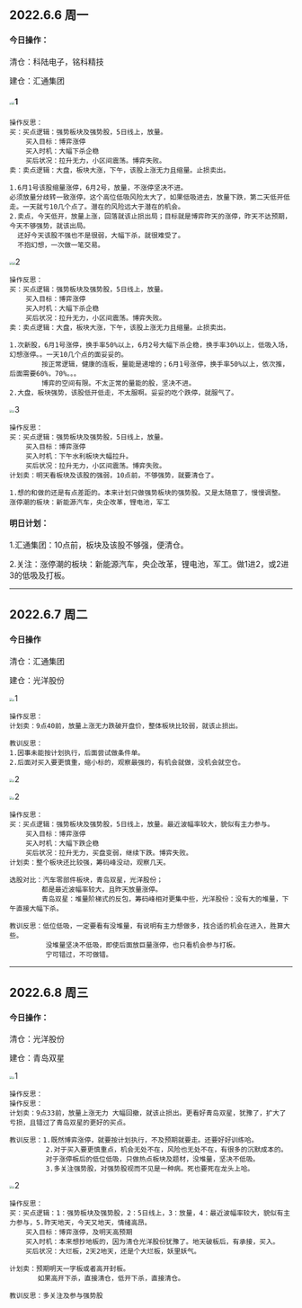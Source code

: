 ## 2022.6.6 周一

#### 今日操作：

清仓：科陆电子，铭科精技

建仓：汇通集团

#### <img src="C:\Users\licho\Desktop\sixpence-stockOffer\股票实盘日志\炒股实操记录及复盘\2022.6.6-img\14.jpg" style="zoom: 25%;" /><img src="C:\Users\licho\Desktop\sixpence-stockOffer\股票实盘日志\炒股实操记录及复盘\2022.6.6-img\15.jpg" style="zoom: 33%;" />1

```
操作反思：
买：买点逻辑：强势板块及强势股，5日线上，放量。
    买入目标：博弈涨停
    买入时机：大幅下杀企稳
    买后状况：拉升无力，小区间震荡。博弈失败。
卖：卖点逻辑：大盘，板块大涨，下午，该股上涨无力且缩量。止损卖出。

1.6月1号该股缩量涨停，6月2号，放量，不涨停坚决不进。
必须放量分歧转一致涨停，这个高位低吸风险太大了，如果低吸进去，放量下跌，第二天低开低走。一天就亏10几个点了。潜在的风险远大于潜在的机会。
2.卖点，今天低开，放量上涨，回落就该止损出局；目标就是博弈昨天的涨停，昨天不达预期，今天不够强势，就该出局。
  还好今天该股不强也不是很弱，大幅下杀，就很难受了。
  不抱幻想，一次做一笔交易。
```

<img src="C:\Users\licho\Desktop\sixpence-stockOffer\股票实盘日志\炒股实操记录及复盘\2022.6.6-img\12.jpg" style="zoom:33%;" /><img src="C:\Users\licho\Desktop\sixpence-stockOffer\股票实盘日志\炒股实操记录及复盘\2022.6.6-img\18.jpg" style="zoom:33%;" />2

```
操作反思：
买：买点逻辑：强势板块及强势股，5日线上，放量。
    买入目标：博弈涨停
    买入时机：大幅下杀企稳
    买后状况：拉升无力，小区间震荡。博弈失败。
卖：卖点逻辑：大盘，板块大涨，下午，该股上涨无力且缩量。止损卖出。

1.次新股，6月1号涨停，换手率50%以上，6月2号大幅下杀企稳，换手率30%以上，低吸入场，幻想涨停。。一天10几个点的面妥妥的。
		按正常逻辑，健康的连板，量能是递增的；6月1号涨停，换手率50%以上，依次推，后面需要60%，70%。。。
		博弈的空间有限。不太正常的量能的股，坚决不进。
2.大盘，板块强势，该股低开低走，不太服啊。妥妥的吃个跌停，就服气了。

```

<img src="C:\Users\licho\Desktop\sixpence-stockOffer\股票实盘日志\炒股实操记录及复盘\2022.6.6-img\17.jpg" style="zoom:33%;" /><img src="C:\Users\licho\Desktop\sixpence-stockOffer\股票实盘日志\炒股实操记录及复盘\2022.6.6-img\16.jpg" style="zoom: 25%;" />3

```
操作反思：
买：买点逻辑：强势板块及强势股，5日线上，放量。
    买入目标：博弈涨停
    买入时机：下午水利板块大幅拉升。
    买后状况：拉升无力，小区间震荡。博弈失败。
计划卖：明天看板块及该股的强弱，10点前，不够强势，就要清仓了。

1.想的和做的还是有点差距的。本来计划只做强势板块的强势股。又是太随意了，慢慢调整。
涨停潮的板块：新能源汽车，央企改革，锂电池，军工
```

#### 明日计划：

1.汇通集团：10点前，板块及该股不够强，便清仓。

2.关注：涨停潮的板块：新能源汽车，央企改革，锂电池，军工。做1进2，或2进3的低吸及打板。

------

## 2022.6.7 周二

#### 今日操作

清仓：汇通集团

建仓：光洋股份

<img src="C:\Users\licho\Desktop\sixpence-stockOffer\股票实盘日志\炒股实操记录及复盘\2022.6.6-img\26.jpg" style="zoom:33%;" /><img src="C:\Users\licho\Desktop\sixpence-stockOffer\股票实盘日志\炒股实操记录及复盘\2022.6.6-img\23.jpg" style="zoom: 25%;" />1

```
操作反思：
计划卖：9点40前，放量上涨无力跌破开盘价，整体板块比较弱，就该止损出。

教训反思：
1.因事未能按计划执行，后面尝试做条件单。
2.后面对买入要更慎重，缩小标的，观察最强的，有机会就做，没机会就空仓。
```

<img src="C:\Users\licho\Desktop\sixpence-stockOffer\股票实盘日志\炒股实操记录及复盘\2022.6.6-img\22.jpg" style="zoom:33%;" /><img src="C:\Users\licho\Desktop\sixpence-stockOffer\股票实盘日志\炒股实操记录及复盘\2022.6.6-img\21.jpg" style="zoom:25%;" />2

<img src="C:\Users\licho\Desktop\sixpence-stockOffer\股票实盘日志\炒股实操记录及复盘\2022.6.6-img\24.jpg" style="zoom:33%;" /><img src="C:\Users\licho\Desktop\sixpence-stockOffer\股票实盘日志\炒股实操记录及复盘\2022.6.6-img\25.jpg" style="zoom:25%;" />2

```
操作反思：
买：买点逻辑：强势板块及强势股，5日线上，放量。最近波幅率较大，貌似有主力参与。
    买入目标：博弈涨停
    买入时机：大幅下跌企稳
    买后状况：拉升无力，买盘变弱，继续下跌。博弈失败。
计划卖：整个板块还比较强，筹码峰没动，观察几天。

选股对比：汽车零部件板块，青岛双星，光洋股份；
		都是最近波幅率较大，且昨天放量涨停。
		青岛双星：堆量阶梯式的反包，筹码峰相对更集中些，光洋股份：没有大的堆量，下午直接大幅下杀。
		
教训反思：低位低吸，一定要看有没堆量，有说明有主力想做多，找合适的机会在进入，胜算大些。
         没堆量坚决不低吸，即使后面放巨量涨停，也只看机会参与打板。
         宁可错过，不可做错。

```

------

## 2022.6.8 周三

#### 今日操作：

清仓：光洋股份

建仓：青岛双星

<img src="C:\Users\licho\Desktop\sixpence-stockOffer\股票实盘日志\炒股实操记录及复盘\2022.6.6-img\31.jpg" style="zoom:33%;" /><img src="C:\Users\licho\Desktop\sixpence-stockOffer\股票实盘日志\炒股实操记录及复盘\2022.6.6-img\32.jpg" style="zoom:25%;" />1

```
操作反思：
操作反思：
计划卖：9点33前，放量上涨无力 大幅回撤，就该止损出。更看好青岛双星，犹豫了，扩大了亏损，且错过了青岛双星的更好的买点。
		
教训反思：1.既然博弈涨停，就要按计划执行，不及预期就要走。还要好好训练哈。
         2.对于买入要更慎重点，机会无处不在，风险也无处不在，有很多的沉默成本的。
         对于涨停板后的低位低吸，只做热点板块及题材，没堆量，坚决不低吸。
         3.多关注强势股，对强势股视而不见是一种病。死也要死在龙头上哈。
```

<img src="C:\Users\licho\Desktop\sixpence-stockOffer\股票实盘日志\炒股实操记录及复盘\2022.6.6-img\33.jpg" style="zoom:33%;" /><img src="C:\Users\licho\Desktop\sixpence-stockOffer\股票实盘日志\炒股实操记录及复盘\2022.6.6-img\34.jpg" style="zoom:25%;" />2

```
操作反思：
买：买点逻辑：1：强势板块及强势股，2：5日线上，3：放量，4：最近波幅率较大，貌似有主力参与，5.昨天地天，今天又地天，情绪高昂。
    买入目标：博弈涨停，及明天高预期
    买入时机：本来想抄地板的，因为清仓光洋股份犹豫了。地天破板后，有承接，买入。
    买后状况：大烂板，2天2地天，还是个大烂板，妖里妖气。
    
计划卖：预期明天一字板或者高开封板。
	   如果高开下杀，直接清仓，低开下杀，直接清仓。

教训反思：多关注及参与强势股
```

